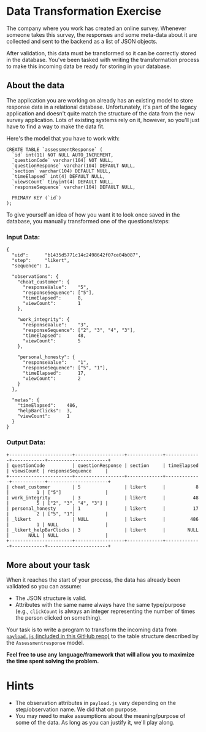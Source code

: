 # Data Transformation Exercise

The company where you work has created an online survey. Whenever someone takes this survey, the responses and some meta-data about it are collected and sent to the backend as a list of JSON objects.

After validation, this data must be transformed so it can be correctly stored in the database. You've been tasked with writing the transformation process to make this incoming data be ready for storing in your database.

## About the data

The application you are working on already has an existing model to store response data in a relational database.  Unfortunately, it's part of the legacy application and doesn't quite match the structure of the data from the new survey application.  Lots of existing systems rely on it, however, so you'll just have to find a way to make the data fit.

Here's the model that you have to work with:

```
CREATE TABLE `assessmentResponse` (
  `id` int(11) NOT NULL AUTO_INCREMENT,
  `questionCode` varchar(104) NOT NULL,
  `questionResponse` varchar(104) DEFAULT NULL,
  `section` varchar(104) DEFAULT NULL,
  `timeElapsed` int(4) DEFAULT NULL,
  `viewsCount` tinyint(4) DEFAULT NULL,
  `responseSequence` varchar(104) DEFAULT NULL,

  PRIMARY KEY (`id`)
);
```

To give yourself an idea of how you want it to look once saved in the database, you manually transformed one of the questions/steps:

### Input Data:
```
{
  "uid":      "b1435d5771c14c2498642f07ce04b087",
  "step":     "likert",
  "sequence": 1,

  "observations": {
    "cheat_customer": {
      "responseValue":    "5",
      "responseSequence": ["5"],
      "timeElapsed":      8,
      "viewCount":        1
    },

    "work_integrity": {
      "responseValue":    "3",
      "responseSequence": ["2", "3", "4", "3"],
      "timeElapsed":      48,
      "viewCount":        5
    },

    "personal_honesty": {
      "responseValue":    "1",
      "responseSequence": ["5", "1"],
      "timeElapsed":      17,
      "viewCount":        2
    }
  },

  "metas": {
    "timeElapsed":    486,
    "helpBarClicks":  3,
    "viewCount":      1
  }
}
```

### Output Data:
```
+-----------------------+------------------+-------------+-------------+------------+----------------------+
| questionCode          | questionResponse | section     | timeElapsed | viewsCount | responseSequence     |
+-----------------------+------------------+-------------+-------------+------------+----------------------+
| cheat_customer        | 5                | likert      |           8 |          1 | ["5"]                |
| work_integrity        | 3                | likert      |          48 |          5 | ["2", "3", "4", "3"] |
| personal_honesty      | 1                | likert      |          17 |          2 | ["5", "1"]           |
| _likert               | NULL             | likert      |         486 |          1 | NULL                 |
| _likert_helpBarClicks | 3                | likert      |        NULL |       NULL | NULL                 |
+-----------------------+------------------+-------------+-------------+------------+----------------------+
```

## More about your task

When it reaches the start of your process, the data has already been validated so you can assume:

  - The JSON structure is valid.
  - Attributes with the same name always have the same type/purpose (e.g., `clickCount` is always an integer
    representing the number of times the person clicked on something).

Your task is to write a program to transform the incoming data from [`payload.js` (included in this GitHub repo)](payload.js) to the table structure described by the `Assessmentresponse` model.

**Feel free to use any language/framework that will allow you to maximize the time spent solving the problem.**

# Hints

- The observation attributes in `payload.js` vary depending on the step/observation name.  We did that on purpose.
- You may need to make assumptions about the meaning/purpose of some of the data.  As long as you can justify it, we'll play along.
